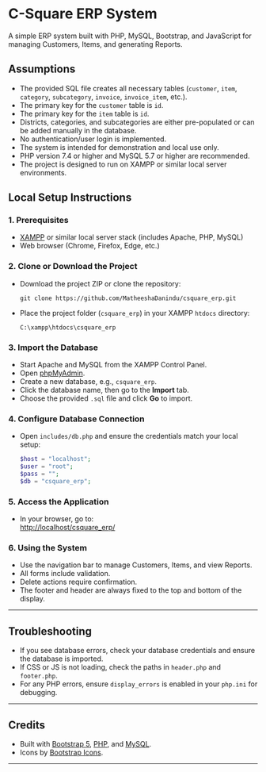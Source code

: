 # C-Square ERP System

A simple ERP system built with PHP, MySQL, Bootstrap, and JavaScript for managing Customers, Items, and generating Reports.


## Assumptions

- The provided SQL file creates all necessary tables (`customer`, `item`, `category`, `subcategory`, `invoice`, `invoice_item`, etc.).
- The primary key for the `customer` table is `id`.
- The primary key for the `item` table is `id`.
- Districts, categories, and subcategories are either pre-populated or can be added manually in the database.
- No authentication/user login is implemented.
- The system is intended for demonstration and local use only.
- PHP version 7.4 or higher and MySQL 5.7 or higher are recommended.
- The project is designed to run on XAMPP or similar local server environments.


## Local Setup Instructions

### 1. Prerequisites

- [XAMPP](https://www.apachefriends.org/) or similar local server stack (includes Apache, PHP, MySQL)
- Web browser (Chrome, Firefox, Edge, etc.)

### 2. Clone or Download the Project

- Download the project ZIP or clone the repository:
  ```
  git clone https://github.com/MatheeshaDanindu/csquare_erp.git
  ```
- Place the project folder (`csquare_erp`) in your XAMPP `htdocs` directory:
  ```
  C:\xampp\htdocs\csquare_erp
  ```

### 3. Import the Database

- Start Apache and MySQL from the XAMPP Control Panel.
- Open [phpMyAdmin](http://localhost/phpmyadmin).
- Create a new database, e.g., `csquare_erp`.
- Click the database name, then go to the **Import** tab.
- Choose the provided `.sql` file and click **Go** to import.

### 4. Configure Database Connection

- Open `includes/db.php` and ensure the credentials match your local setup:
  ```php
  $host = "localhost";
  $user = "root";
  $pass = "";
  $db = "csquare_erp";
  ```

### 5. Access the Application

- In your browser, go to:  
  [http://localhost/csquare_erp/](http://localhost/csquare_erp/)

### 6. Using the System

- Use the navigation bar to manage Customers, Items, and view Reports.
- All forms include validation.
- Delete actions require confirmation.
- The footer and header are always fixed to the top and bottom of the display.

---

## Troubleshooting

- If you see database errors, check your database credentials and ensure the database is imported.
- If CSS or JS is not loading, check the paths in `header.php` and `footer.php`.
- For any PHP errors, ensure `display_errors` is enabled in your `php.ini` for debugging.

---

## Credits

- Built with [Bootstrap 5](https://getbootstrap.com/), [PHP](https://www.php.net/), and [MySQL](https://www.mysql.com/).
- Icons by [Bootstrap Icons](https://icons.getbootstrap.com/).

---

